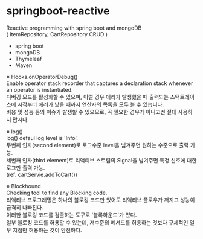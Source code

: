 # springboot-reactive
Reactive programming with spring boot and mongoDB  
 ( ItemRepository, CartRepository CRUD )

- spring boot
- mongoDB
- Thymeleaf
- Maven


※ Hooks.onOperatorDebug()  
Enable operator stack recorder that captures a declaration stack whenever an operator is instantiated.  
디버깅 모드를 활성화할 수 있으며, 이럴 경우 에러가 발생했을 때 출력되는 스택트레이스에 시작부터 에러가 났을 때까지 연산자의 목록을 모두 볼 수 있습니다.  
비용 및 성능 등의 이슈가 발생할 수 있으므로, 꼭 필요한 경우가 아니고선 절대 사용하지 맙시다.  

※ log()  
log() defaul log level is 'Info'.  
두번째 인자(second element)로 로그수준 level을 넘겨주면 원하는 수준으로 출력 가능.  
세번째 인자(third element)로 리액티브 스트림의 Signal을 넘겨주면 특정 신호에 대한 로그만 출력 가능.  
(ref. cartServie.addToCart())  

※ Blockhound  
Checking tool to find any Blocking code.  
리액티브 프로그래밍은 하나의 블로킹 코드만 있어도 리액티브 플로우가 깨지고 성능이 급격히 나빠진다.  
이러한 블로킹 코드를 검출하는 도구로 '블록하운드'가 있다.  
일부 블로킹 코드를 허용할 수 있는데, 저수준의 메서드를 허용하는 것보다 구체적인 일부 지점만 허용하는 것이 안전하다.  
